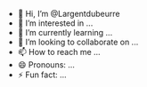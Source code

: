 - 👋 Hi, I’m @Largentdubeurre
- 👀 I’m interested in ...
- 🌱 I’m currently learning ...
- 💞️ I’m looking to collaborate on ...
- 📫 How to reach me ...
- 😄 Pronouns: ...
- ⚡ Fun fact: ...

<!---
Largentdubeurre/Largentdubeurre is a ✨ special ✨ repository because its `README.md` (this file) appears on your GitHub profile.
You can click the Preview link to take a look at your changes.
--->
